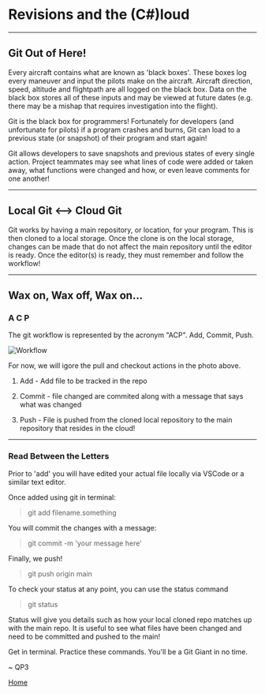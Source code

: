 # Revisions and the (C#)loud
---
## Git Out of Here!

Every aircraft contains what are known as 'black boxes'.  These boxes log every maneuver and input the pilots make on the aircraft.  Aircraft direction, speed, altitude and flightpath are all logged on the black box.  Data on the black box stores all of these inputs and may be viewed at future dates (e.g. there may be a mishap that requires investigation into the flight).

Git is the black box for programmers!  Fortunately for developers (and unfortunate for pilots) if a program crashes and burns, Git can load to a previous state (or snapshot) of their program and start again!  

Git allows developers to save snapshots and previous states of every single action.  Project teammates may see what lines of code were added or taken away, what functions were changed and how, or even leave comments for one another!

---
## Local Git <--> Cloud Git

Git works by having a main repository, or location, for your program.  This is then cloned to a local storage.  Once the clone is on the local storage, changes can be made that do not affect the main repository until the editor is ready.  Once the editor(s) is ready, they must remember and follow the workflow!

---

## Wax on, Wax off, Wax on...

### A C P 
The git workflow is represented by the acronym "ACP".  Add, Commit, Push.  

![Workflow](https://res.cloudinary.com/practicaldev/image/fetch/s--M_fHUEqA--/c_limit%2Cf_auto%2Cfl_progressive%2Cq_auto%2Cw_880/https://thepracticaldev.s3.amazonaws.com/i/128hsgntnsu9bww0y8sz.png)

For now, we will igore the pull and checkout actions in the photo above. 
1. Add - Add file to be tracked in the repo

2. Commit - file changed are commited along with a message that says what was changed

3. Push - File is pushed from the cloned local repository to the main repository that resides in the cloud!

---

### Read Between the Letters

Prior to 'add' you will have edited your actual file locally via VSCode or a similar text editor.  

Once added using git in terminal:

> git add filename.something

You will commit the changes with a message:

> git commit -m 'your message here'

Finally, we push!

>git push origin main

To check your status at any point, you can use the status command

> git status

Status will give you details such as how your local cloned repo matches up with the main repo.  It is useful to see what files have been changed and need to be committed and pushed to the main!


Get in terminal.  Practice these commands. You'll be a Git Giant in no time. 


~ QP3

[Home](../README.md)